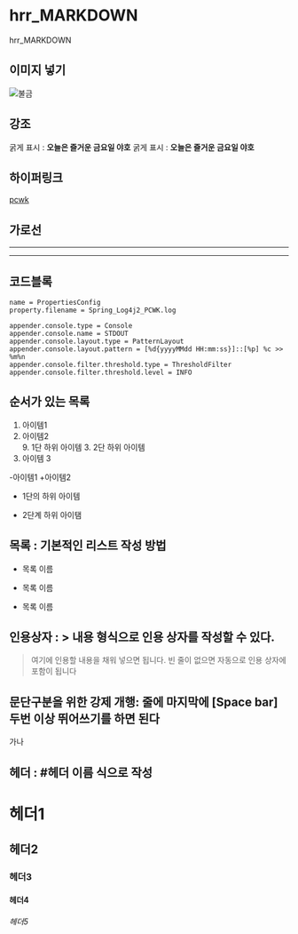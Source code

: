 # hrr_MARKDOWN
hrr_MARKDOWN

## 이미지 넣기
![불금]()


## 강조
굵게 표시 : __오늘은 즐거운 금요일 야호__
굵게 표시 : **오늘은 즐거운 금요일 야호**

## 하이퍼링크
[pcwk](https://cafe.daum.net/pcwk "pcwk CAFE" )

## 가로선
---
***  


## 코드블록
```
name = PropertiesConfig
property.filename = Spring_Log4j2_PCWK.log
 
appender.console.type = Console
appender.console.name = STDOUT
appender.console.layout.type = PatternLayout
appender.console.layout.pattern = [%d{yyyyMMdd HH:mm:ss}]::[%p] %c >> %m%n 
appender.console.filter.threshold.type = ThresholdFilter
appender.console.filter.threshold.level = INFO
```

## 순서가 있는 목록
1. 아이템1
3. 아이템2  
   9. 1단 하위 아이템 
      3.  2단 하위 아이템
9. 아이템 3

-아이템1
+아이템2
  - 1단의 하위 아이템
  * 2단계 하위 아이탬
  
## 목록 : 기본적인 리스트 작성 방법
* 목록 이름
- 목록 이름
+ 목록 이름

## 인용상자 : > 내용 형식으로 인용 상자를 작성할 수 있다.
> 여기에 인용할 내용을 채워 넣으면 됩니다.
빈 줄이 없으면 자동으로 인용 상자에 포함이 됩니다

## 문단구분을 위한 강제 개행: 줄에 마지막에 [Space bar] 두번 이상 뛰어쓰기를 하면 된다
가나
## 헤더 : #헤더 이름 식으로 작성
# 헤더1
## 헤더2
### 헤더3
#### 헤더4
###### 헤더5
